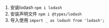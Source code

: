 1. 安装lodash
```npm i lodash```
2. 安装声明文件
```npm i @types/lodash```
3. 导入使用
```import _ as lodash from 'lodash';```